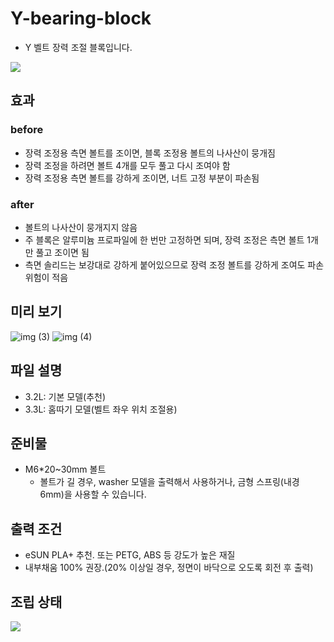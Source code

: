 # Y-bearing-block

+ Y 벨트 장력 조절 블록입니다.

![](https://github.com/simulz/CreMaker_TuneUp/blob/main/3D_Models/Main_Parts/Y/Y-bearing-block/image/20220512_3D1.png)

## 효과

### before

- 장력 조정용 측면 볼트를 조이면, 블록 조정용 볼트의 나사산이 뭉개짐
- 장력 조정을 하려면 볼트 4개를 모두 풀고 다시 조여야 함
- 장력 조정용 측면 볼트를 강하게 조이면, 너트 고정 부분이 파손됨

### after

- 볼트의 나사산이 뭉개지지 않음
- 주 블록은 알루미늄 프로파일에 한 번만 고정하면 되며, 장력 조정은 측면 볼트 1개만 풀고 조이면 됨
- 측면 솔리드는 보강대로 강하게 붙어있으므로 장력 조정 볼트를 강하게 조여도 파손 위험이 적음 

## 미리 보기

![img (3)](https://user-images.githubusercontent.com/14369006/236602295-d89e942e-80e9-432b-8994-5702dd1beb73.png)
![img (4)](https://user-images.githubusercontent.com/14369006/236602296-76afd744-6ce3-4d5a-aaf6-941952c67004.png)


## 파일 설명

+ 3.2L: 기본 모델(추천)
+ 3.3L: 홈따기 모델(벨트 좌우 위치 조절용)

## 준비물

+ M6\*20~30mm 볼트
  + 볼트가 길 경우, washer 모델을 출력해서 사용하거나, 금형 스프링(내경 6mm)을 사용할 수 있습니다.

## 출력 조건

+ eSUN PLA+ 추천. 또는 PETG, ABS 등 강도가 높은 재질
+ 내부채움 100% 권장.(20% 이상일 경우, 정면이 바닥으로 오도록 회전 후 출력)

## 조립 상태

![](https://github.com/simulz/CreMaker_TuneUp/blob/main/3D_Models/Main_Parts/Y/Y-bearing-block/image/20220128_122415.jpg)
